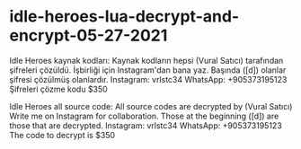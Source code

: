 # idle-heroes-lua-decrypt-and-encrypt-05-27-2021
Idle Heroes kaynak kodları: Kaynak kodların hepsi (Vural Satıcı) tarafından şifreleri çözüldü. İşbirliği için Instagram'dan bana yaz. Başında ([d]) olanlar şifresi çözülmüş olanlardır. Instagram: vrlstc34 WhatsApp: +905373195123 Şifreleri çözme kodu $350

Idle Heroes all source code: All source codes are decrypted by (Vural Satıcı) Write me on Instagram for collaboration. Those at the beginning ([d]) are those that are decrypted. Instagram: vrlstc34 WhatsApp: +905373195123 The code to decrypt is $350
 
